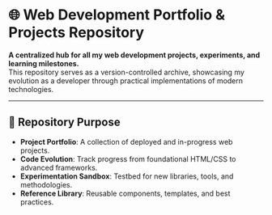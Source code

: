 # 🌐 Web Development Portfolio & Projects Repository

**A centralized hub for all my web development projects, experiments, and learning milestones.**  
This repository serves as a version-controlled archive, showcasing my evolution as a developer through practical implementations of modern technologies.

---

## 📌 Repository Purpose
- **Project Portfolio**: A collection of deployed and in-progress web projects.  
- **Code Evolution**: Track progress from foundational HTML/CSS to advanced frameworks.  
- **Experimentation Sandbox**: Testbed for new libraries, tools, and methodologies.  
- **Reference Library**: Reusable components, templates, and best practices.
